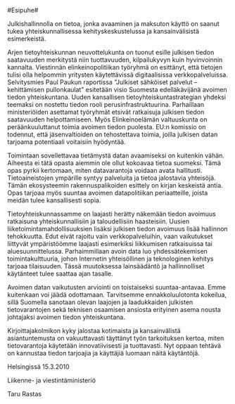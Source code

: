 #Esipuhe#

Julkishallinnolla on tietoa, jonka avaaminen ja maksuton käyttö on saanut tukea yhteiskunnallisessa kehityskeskustelussa ja kansainvälisistä esimerkeistä.

Arjen tietoyhteiskunnan neuvottelukunta on tuonut esille julkisen tiedon saatavuuden merkitystä niin tuottavuuden, kilpailukyvyn kuin hyvinvoinnin kannalta. Viestinnän elinkeinopolitiikan työryhmä on esittänyt, että tietojen tulisi olla helpommin yritysten käytettävissä digitaalisissa verkkopalveluissa. Selvitysmies Paul Paukun raportissa ”Julkiset sähköiset palvelut – kehittämisen pullonkaulat” esitetään visio Suomesta edelläkävijänä avoimen tiedon yhteiskuntana. Uuden kansallisen tietoyhteiskuntastrategian yhdeksi teemaksi on nostettu tiedon rooli perusinfrastruktuurina. Parhaillaan ministeriöiden asettamat työryhmät etsivät ratkaisuja julkisen tiedon saatavuuden helpottamiseen. Myös Elinkeinoelämän valtuuskunta on peräänkuuluttanut toimia avoimen tiedon puolesta. EU:n komissio on todennut, että jäsenvaltioiden on tehostettava toimia, joilla julkisen datan tarjoama potentiaali voitaisiin hyödyntää.

Toimintaan sovellettavaa tietämystä datan avaamiseksi on kuitenkin vähän. Aiheesta ei tätä opasta aiemmin ole ollut kokoavaa tietoa suomeksi. Tämä opas pyrkii kertomaan, miten datavarantoja voidaan avata hallitusti. Tietoaineistojen ympärille syntyy palveluita ja tietoa jalostavia yhteisöjä. Tämän ekosysteemin rakennuspalikoiden esittely on kirjan keskeistä antia. Opas tarjoaa myös suuntaa avoimen datapolitiikan periaatteille, joista meidän tulee kansallisesti sopia.

Tietoyhteiskunnassamme on laajasti herätty näkemään tiedon avoimuus ratkaisuna yhteiskunnallisiin ja taloudellisiin haasteisiin. Uusien liiketoimintamahdollisuuksien lisäksi julkisen tiedon avoimuus lisää hallinnon tehokkuutta. Edut eivät rajoitu vain verkkopalveluihin, vaan vaikutukset liittyvät ympäristöömme laajasti esimerkiksi liikkumisen ratkaisuissa tai aluesuunnittelussa. Parhaimmillaan avoin data luo yhdessätekemisen toimintakulttuuria, johon Internetin yhteisöllinen ja teknologinen kehitys tarjoaa tilaisuuden. Tässä muutoksessa lainsäädäntö ja hallinnolliset käytänteet tulee saattaa ajan tasalle.

Avoimen datan vaikutusten arviointi on toistaiseksi suuntaa-antavaa. Emme kuitenkaan voi jäädä odottamaan. Tarvitsemme ennakkoluulotonta kokeilua, sillä Suomella sanotaan olevan laajojen ja laadukkaiden julkisten tietovarantojen sekä teknisen osaamisen ansiosta erityinen asema nousta johtajaksi avoimen tiedon yhteiskuntana.

Kirjoittajakolmikon kyky jalostaa kotimaista ja kansainvälistä asiantuntemusta on vakuuttavasti täyttänyt työn tarkoituksen kertoa, miten tietovarantoja käytetään innovatiivisesti ja tuottavasti. Nyt oppaan tehtävä on kannustaa tiedon tarjoajia ja käyttäjiä luomaan näitä käytäntöjä.

Helsingissä 15.3.2010

Liikenne- ja viestintäministeriö

Taru Rastas
